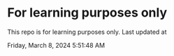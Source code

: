 # For learning purposes only
This repo is for learning purposes only.
Last updated at

Friday, March 8, 2024 5:51:48 AM

